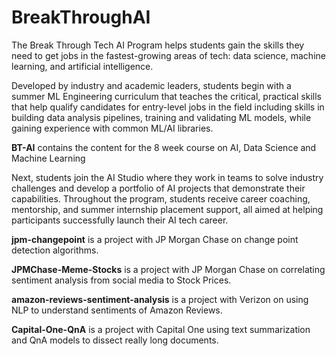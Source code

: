 # BreakThroughAI

The Break Through Tech AI Program helps students gain the skills they need to get jobs in the fastest-growing areas of tech: data science, machine learning, and artificial intelligence.

Developed by industry and academic leaders, students begin with a summer  ML  Engineering curriculum that teaches the critical, practical skills that help qualify candidates for entry-level jobs in the field including skills in building data analysis pipelines, training and validating ML models, while gaining experience with common ML/AI libraries. 

**BT-AI** contains the content for the 8 week course on AI, Data Science and Machine Learning

Next, students join the AI Studio where they work in teams to solve industry challenges and develop a portfolio of AI projects that demonstrate their capabilities. Throughout the program, students receive career coaching, mentorship, and summer internship placement support, all aimed at helping participants successfully launch their AI tech career.

**jpm-changepoint** is a project with JP Morgan Chase on change point detection algorithms.

**JPMChase-Meme-Stocks** is a project with JP Morgan Chase on correlating sentiment analysis from social media to Stock Prices.

**amazon-reviews-sentiment-analysis** is a project with Verizon on using NLP to understand sentiments of Amazon Reviews.

**Capital-One-QnA** is a project with Capital One using text summarization and QnA models to dissect really long documents.
